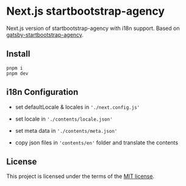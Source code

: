 # Next.js startbootstrap-agency

Next.js version of startbootstrap-agency with i18n support. Based on [gatsby-startbootstrap-agency](https://github.com/thundermiracle/gatsby-startbootstrap-agency).

## Install

```shell
pnpm i
pnpm dev
```

## i18n Configuration

- set defaultLocale & locales in `'./next.config.js'`

- set locale in `'./contents/locale.json'`

- set meta data in `'./contents/meta.json'`

- copy json files in `'contents/en'` folder and translate the contents

## License

This project is licensed under the terms of the [MIT license](/LICENSE).

